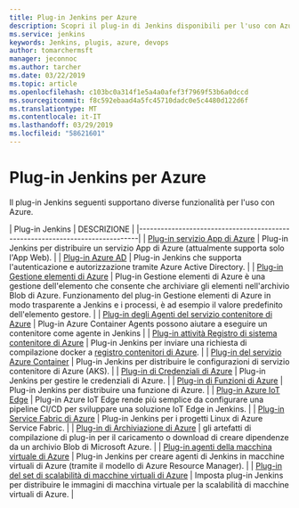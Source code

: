 ```yaml
---
title: Plug-in Jenkins per Azure
description: Scopri il plug-in di Jenkins disponibili per l'uso con Azure
ms.service: jenkins
keywords: Jenkins, plugis, azure, devops
author: tomarchermsft
manager: jeconnoc
ms.author: tarcher
ms.date: 03/22/2019
ms.topic: article
ms.openlocfilehash: c103bc0a314f1e5a4a0afef3f7969f53b6a0dccd
ms.sourcegitcommit: f8c592ebaad4a5fc45710dadc0e5c4480d122d6f
ms.translationtype: MT
ms.contentlocale: it-IT
ms.lasthandoff: 03/29/2019
ms.locfileid: "58621601"
---
```

# <a name="jenkins-plugins-for-azure"></a>Plug-in Jenkins per Azure

Il plug-in Jenkins seguenti supportano diverse funzionalità per l'uso con Azure.
  
| Plug-in Jenkins | DESCRIZIONE                                   |
|------------------------------------------------------------------------------|
| [Plug-in servizio App di Azure](https://plugins.jenkins.io/azure-app-service)     | Plug-in Jenkins per distribuire un servizio App di Azure (attualmente supporta solo l'App Web). | 
| [Plug-in Azure AD](https://plugins.jenkins.io/azure-ad)                       | Plug-in Jenkins che supporta l'autenticazione e autorizzazione tramite Azure Active Directory. | 
| [Plug-in Gestione elementi di Azure](https://plugins.jenkins.io/azure-artifact-manager) | Plug-in Gestione elementi di Azure è una gestione dell'elemento che consente che archiviare gli elementi nell'archivio Blob di Azure. Funzionamento del plug-in Gestione elementi di Azure in modo trasparente a Jenkins e i processi, è ad esempio il valore predefinito dell'elemento gestore. | 
| [Plug-in degli Agenti del servizio contenitore di Azure](https://plugins.jenkins.io/azure-container-agents) | Plug-in Azure Container Agents possono aiutare a eseguire un contenitore come agente in Jenkins | 
| [Plug-in attività Registro di sistema contenitore di Azure](https://plugins.jenkins.io/azure-container-registry-tasks)       | Plug-in Jenkins per inviare una richiesta di compilazione docker a [registro contenitori di Azure](/azure/container-registry/container-registry-tasks-overview). |
| [Plug-in del servizio Azure Container](https://plugins.jenkins.io/azure-acs)       | Plug-in Jenkins per distribuire le configurazioni di servizio contenitore di Azure (AKS). | 
| [Plug-in di Credenziali di Azure](https://plugins.jenkins.io/azure-credentials)      | Plug-in Jenkins per gestire le credenziali di Azure. | 
| [Plug-in di Funzioni di Azure](https://plugins.jenkins.io/azure-function)           | Plug-in Jenkins per distribuire una funzione di Azure. | 
| [Plug-in Azure IoT Edge](https://plugins.jenkins.io/azure-iot-edge)           | Plug-in Azure IoT Edge rende più semplice da configurare una pipeline CI/CD per sviluppare una soluzione IoT Edge in Jenkins. | 
| [Plug-in Service Fabric di Azure](https://plugins.jenkins.io/service-fabric)     | Plug-in Jenkins per i progetti Linux di Azure Service Fabric. |
| [Plug-in di Archiviazione di Azure](https://plugins.jenkins.io/windows-azure-storage)     | gli artefatti di compilazione di plug-in per il caricamento o download di creare dipendenze da un archivio Blob di Microsoft Azure. | 
| [Plug-in agenti della macchina virtuale di Azure](https://plugins.jenkins.io/azure-vm-agents)         | Plug-in Jenkins per creare agenti di Jenkins in macchine virtuali di Azure (tramite il modello di Azure Resource Manager). | 
| [Plug-in del set di scalabilità di macchine virtuali di Azure](https://plugins.jenkins.io/azure-vmss)           | Imposta plug-in Jenkins per distribuire le immagini di macchina virtuale per la scalabilità di macchine virtuali di Azure. | 
